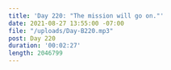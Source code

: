 ```yaml
---
title: 'Day 220: "The mission will go on."'
date: 2021-08-27 13:55:00 -07:00
file: "/uploads/Day-B220.mp3"
post: Day 220
duration: '00:02:27'
length: 2046799
---
```


